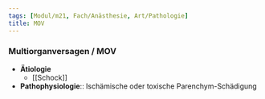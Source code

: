 ```yaml
---
tags: [Modul/m21, Fach/Anästhesie, Art/Pathologie]
title: MOV
---
```

### Multiorganversagen / MOV
- **Ätiologie**
	- [[Schock]]
- **Pathophysiologie**:: Ischämische oder toxische Parenchym-Schädigung